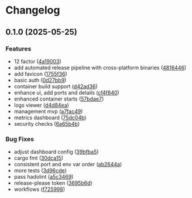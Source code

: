 # Changelog

## 0.1.0 (2025-05-25)


### Features

* 12 factor ([4a19003](https://github.com/OscillateLabsLLC/simple-docker-manager/commit/4a19003735b4f8f5dc728de9a410a52bfaf163bd))
* add automated release pipeline with cross-platform binaries ([4816446](https://github.com/OscillateLabsLLC/simple-docker-manager/commit/481644622348c13f524f4d382fe752425f28aab4))
* add favicon ([1755f36](https://github.com/OscillateLabsLLC/simple-docker-manager/commit/1755f36b9a3f0a9f7a6619677541520778a977aa))
* basic auth ([0d27bb9](https://github.com/OscillateLabsLLC/simple-docker-manager/commit/0d27bb9b16e96d0f06fda7c6814f7bc295544ecb))
* container build support ([d42ad36](https://github.com/OscillateLabsLLC/simple-docker-manager/commit/d42ad36eda7be5a5e8845a7cfab1fee2b86d4642))
* enhance ui, add ports and details ([cf4f840](https://github.com/OscillateLabsLLC/simple-docker-manager/commit/cf4f84045c6398e5ad7c7b56cddcc7c802afd397))
* enhanced container starts ([57bdae7](https://github.com/OscillateLabsLLC/simple-docker-manager/commit/57bdae7ad66a97ccebf94fa9f80541c3a982af6a))
* logs viewer ([d4d84ea](https://github.com/OscillateLabsLLC/simple-docker-manager/commit/d4d84eacc4efaa4d90781e12d56987701205783c))
* management mvp ([a7fac49](https://github.com/OscillateLabsLLC/simple-docker-manager/commit/a7fac4970fb25b892faabdad552ae98512ae1fdb))
* metrics dashboard ([75dc04b](https://github.com/OscillateLabsLLC/simple-docker-manager/commit/75dc04b292aa89cb3cd4a30c8064180d11801637))
* security checks ([6a65b4b](https://github.com/OscillateLabsLLC/simple-docker-manager/commit/6a65b4bda5c58aad1cc824b0bd5cce1b9564696d))


### Bug Fixes

* adjust dashboard config ([39bfba5](https://github.com/OscillateLabsLLC/simple-docker-manager/commit/39bfba59f5fbad0e7b9be9ba3e7b670951fafd03))
* cargo fmt ([30dca15](https://github.com/OscillateLabsLLC/simple-docker-manager/commit/30dca15ad27df5d50e47a083717678d459cc88b9))
* consistent port and env var order ([ab2644a](https://github.com/OscillateLabsLLC/simple-docker-manager/commit/ab2644a06d2cbbcca746eab951c44ee6cee45369))
* more tests ([3d96cde](https://github.com/OscillateLabsLLC/simple-docker-manager/commit/3d96cde8cc7d01c6e4e11bff5be9fb73079dd9d7))
* pass hadolint ([a5c3469](https://github.com/OscillateLabsLLC/simple-docker-manager/commit/a5c3469bb6eff3bc8672a725336603684ddcab65))
* release-please token ([3695b6d](https://github.com/OscillateLabsLLC/simple-docker-manager/commit/3695b6d757f456e9124a3a26be4a84911e3b75df))
* workflows ([f725998](https://github.com/OscillateLabsLLC/simple-docker-manager/commit/f72599870c61ba9d259a0ebb385026eaa85fde9a))
